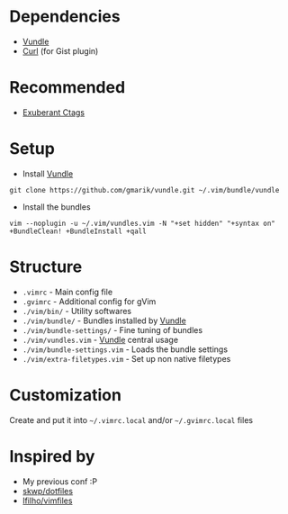 Dependencies
=========
- [Vundle](https://github.com/gmarik/vundle)
- [Curl](http://curl.haxx.se/) (for Gist plugin)

Recommended
=========
- [Exuberant Ctags](http://ctags.sourceforge.net/)

Setup
=========
- Install [Vundle](https://github.com/gmarik/vundle)

```
git clone https://github.com/gmarik/vundle.git ~/.vim/bundle/vundle
```
- Install the bundles

```
vim --noplugin -u ~/.vim/vundles.vim -N "+set hidden" "+syntax on" +BundleClean! +BundleInstall +qall
```

Structure
=========
- `.vimrc` - Main config file
- `.gvimrc` - Additional config for gVim
- `./vim/bin/` - Utility softwares
- `./vim/bundle/` - Bundles installed by [Vundle](https://github.com/gmarik/vundle)
- `./vim/bundle-settings/` - Fine tuning of bundles
- `./vim/vundles.vim` - [Vundle](https://github.com/gmarik/vundle) central usage
- `./vim/bundle-settings.vim` - Loads the bundle settings
- `./vim/extra-filetypes.vim` - Set up non native filetypes

Customization
=========
Create and put it into `~/.vimrc.local` and/or `~/.gvimrc.local` files

Inspired by
=========
- My previous conf :P
- [skwp/dotfiles](https://github.com/skwp/dotfiles/)
- [lfilho/vimfiles](https://github.com/lfilho/vimfiles/)

